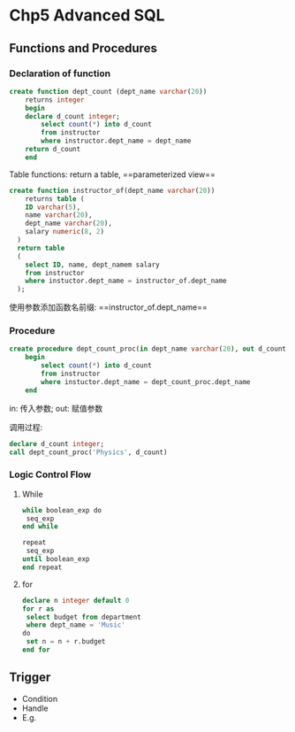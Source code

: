 # Chp5 Advanced SQL

## Functions and Procedures

### Declaration of function

```sql
create function dept_count (dept_name varchar(20))
	returns integer
	begin
	declare d_count integer;
		select count(*) into d_count
		from instructor
		where instructor.dept_name = dept_name
	return d_count
	end
```

Table functions: return a table, ==parameterized view==

```sql
create function instructor_of(dept_name varchar(20))
	returns table (
  	ID varchar(5),
    name varchar(20),
    dept_name varchar(20),
    salary numeric(8, 2)
  )
  return table 
  (
  	select ID, name, dept_namem salary
    from instructor
    where instuctor.dept_name = instructor_of.dept_name
  );
```

使用参数添加函数名前缀: ==instructor_of.dept_name==

### Procedure

```sql
create procedure dept_count_proc(in dept_name varchar(20), out d_count integer)
	begin 
		select count(*) into d_count
		from instructor
		where instuctor.dept_name = dept_count_proc.dept_name
	end
```

in: 传入参数; out: 赋值参数

调用过程:

```sql
declare d_count integer;
call dept_count_proc('Physics', d_count)
```

### Logic Control Flow

1. While

   ```sql
   while boolean_exp do
   	seq_exp
   end while
   
   repeat
    seq_exp
   until boolean_exp
   end repeat
   ```

   

2. for

   ```sql
   declare n integer default 0
   for r as 
   	select budget from department
   	where dept_name = 'Music'
   do 
   	set n = n + r.budget
   end for
   ```



## Trigger

- Condition
- Handle
- E.g.

```sql
```



